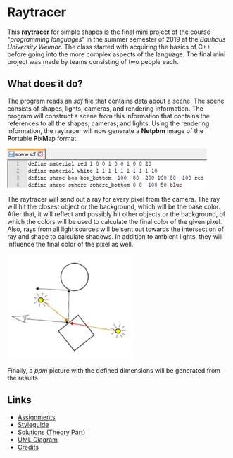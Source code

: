 
# Raytracer

This **raytracer** for simple shapes is the final mini project of the course "*programming languages*" in the summer semester of 2019 at the *Bauhaus University Weimar*. The class started with acquiring the basics of C++ before going into the more complex aspects of the language. The final mini project was made by teams consisting of two people each.

## What does it do?

The program reads an *sdf* file that contains data about a scene. The scene consists of shapes, lights, cameras, and rendering information. The program will construct a scene from this information that contains the references to all the shapes, cameras, and lights. Using the rendering information, the raytracer will now generate a **Netpbm** image of the **P**ortable **P**ix**M**ap format.

![A screenshot of an sdf file containing information about the materials and shapes in a scene.](documentation/images/raytracer_sdf_file.png)

The raytracer will send out a ray for every pixel from the camera. The ray will hit the closest object or the background, which will be the base color. After that, it will reflect and possibly hit other objects or the background, of which the colors will be used to calculate the final color of the given pixel. Also, rays from all light sources will be sent out towards the intersection of ray and shape to calculate shadows. In addition to ambient lights, they will influence the final color of the pixel as well.

![An illustration of a camera shooting out a ray towards a rectangle, which reflects and hits a circle, and two lights shooting rays at the intersection.](documentation/images/raytracer_illustration.png)

Finally, a *ppm* picture with the defined dimensions will be generated from the results.

## Links
- [Assignments](/documentation/assignments/)
- [Styleguide](/documentation/styleguide_2019.pdf)
- [Solutions (Theory Part)](/documentation/solutions_theory_part.md)
- [UML Diagram](/documentation/raytracer_uml_diagram.png)
- [Credits](/documentation/credits.md)